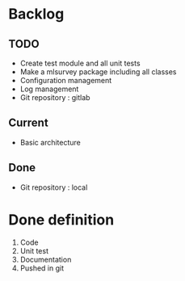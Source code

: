 # Backlog

## TODO
* Create test module and all unit tests
* Make a mlsurvey package including all classes
* Configuration management
* Log management
* Git repository : gitlab

## Current
* Basic architecture

## Done
* Git repository : local

# Done definition
1. Code 
2. Unit test
3. Documentation
4. Pushed in git
